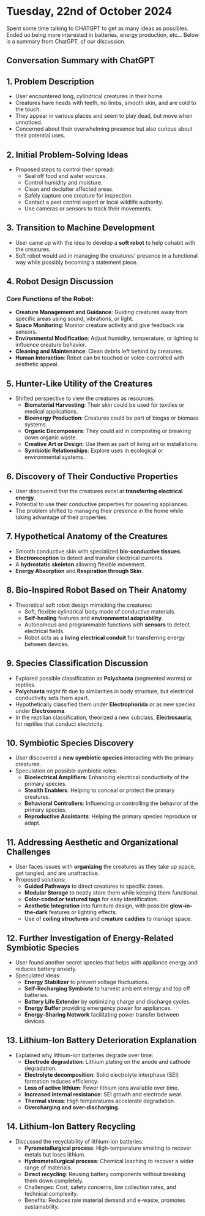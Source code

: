 

# Tuesday, 22nd of October 2024

Spent some time talking to CHATGPT to get as many ideas as possibles. Ended uo being more interested in batteries, energy production, etc...
Below is a summary from ChatGPT, of our discussion.

## Conversation Summary with ChatGPT

## 1. Problem Description
- User encountered long, cylindrical creatures in their home.
- Creatures have heads with teeth, no limbs, smooth skin, and are cold to the touch.
- They appear in various places and seem to play dead, but move when unnoticed.
- Concerned about their overwhelming presence but also curious about their potential uses.

## 2. Initial Problem-Solving Ideas
- Proposed steps to control their spread:
  - Seal off food and water sources.
  - Control humidity and moisture.
  - Clean and declutter affected areas.
  - Safely capture one creature for inspection.
  - Contact a pest control expert or local wildlife authority.
  - Use cameras or sensors to track their movements.

## 3. Transition to Machine Development
- User came up with the idea to develop a **soft robot** to help cohabit with the creatures.
- Soft robot would aid in managing the creatures' presence in a functional way while possibly becoming a statement piece.

## 4. Robot Design Discussion
### Core Functions of the Robot:
- **Creature Management and Guidance**: Guiding creatures away from specific areas using sound, vibrations, or light.
- **Space Monitoring**: Monitor creature activity and give feedback via sensors.
- **Environmental Modification**: Adjust humidity, temperature, or lighting to influence creature behavior.
- **Cleaning and Maintenance**: Clean debris left behind by creatures.
- **Human Interaction**: Robot can be touched or voice-controlled with aesthetic appeal.

## 5. Hunter-Like Utility of the Creatures
- Shifted perspective to view the creatures as resources:
  - **Biomaterial Harvesting**: Their skin could be used for textiles or medical applications.
  - **Bioenergy Production**: Creatures could be part of biogas or biomass systems.
  - **Organic Decomposers**: They could aid in composting or breaking down organic waste.
  - **Creative Art or Design**: Use them as part of living art or installations.
  - **Symbiotic Relationships**: Explore uses in ecological or environmental systems.

## 6. Discovery of Their Conductive Properties
- User discovered that the creatures excel at **transferring electrical energy**.
- Potential to use their conductive properties for powering appliances.
- The problem shifted to managing their presence in the home while taking advantage of their properties.

## 7. Hypothetical Anatomy of the Creatures
- Smooth conductive skin with specialized **bio-conductive tissues**.
- **Electroreception** to detect and transfer electrical currents.
- A **hydrostatic skeleton** allowing flexible movement.
- **Energy Absorption** and **Respiration through Skin**.

## 8. Bio-Inspired Robot Based on Their Anatomy
- Theoretical soft robot design mimicking the creatures:
  - Soft, flexible cylindrical body made of conductive materials.
  - **Self-healing** features and **environmental adaptability**.
  - Autonomous and programmable functions with **sensors** to detect electrical fields.
  - Robot acts as a **living electrical conduit** for transferring energy between devices.

## 9. Species Classification Discussion
- Explored possible classification as **Polychaeta** (segmented worms) or reptiles.
- **Polychaeta** might fit due to similarities in body structure, but electrical conductivity sets them apart.
- Hypothetically classified them under **Electrophorida** or as new species under **Electrosoma**.
- In the reptilian classification, theorized a new subclass, **Electrosauria**, for reptiles that conduct electricity.

## 10. Symbiotic Species Discovery
- User discovered a **new symbiotic species** interacting with the primary creatures.
- Speculation on possible symbiotic roles:
  - **Bioelectrical Amplifiers**: Enhancing electrical conductivity of the primary species.
  - **Stealth Enablers**: Helping to conceal or protect the primary creatures.
  - **Behavioral Controllers**: Influencing or controlling the behavior of the primary species.
  - **Reproductive Assistants**: Helping the primary species reproduce or adapt.

## 11. Addressing Aesthetic and Organizational Challenges
- User faces issues with **organizing** the creatures as they take up space, get tangled, and are unattractive.
- Proposed solutions:
  - **Guided Pathways** to direct creatures to specific zones.
  - **Modular Storage** to neatly store them while keeping them functional.
  - **Color-coded or textured tags** for easy identification.
  - **Aesthetic Integration** into furniture design, with possible **glow-in-the-dark** features or lighting effects.
  - Use of **coiling structures** and **creature caddies** to manage space.

## 12. Further Investigation of Energy-Related Symbiotic Species
- User found another secret species that helps with appliance energy and reduces battery anxiety.
- Speculated ideas:
  - **Energy Stabilizer** to prevent voltage fluctuations.
  - **Self-Recharging Symbiote** to harvest ambient energy and top off batteries.
  - **Battery Life Extender** by optimizing charge and discharge cycles.
  - **Energy Buffer** providing emergency power for appliances.
  - **Energy-Sharing Network** facilitating power transfer between devices.

## 13. Lithium-Ion Battery Deterioration Explanation
- Explained why lithium-ion batteries degrade over time:
  - **Electrode degradation**: Lithium plating on the anode and cathode degradation.
  - **Electrolyte decomposition**: Solid electrolyte interphase (SEI) formation reduces efficiency.
  - **Loss of active lithium**: Fewer lithium ions available over time.
  - **Increased internal resistance**: SEI growth and electrode wear.
  - **Thermal stress**: High temperatures accelerate degradation.
  - **Overcharging and over-discharging**.

## 14. Lithium-Ion Battery Recycling
- Discussed the recyclability of lithium-ion batteries:
  - **Pyrometallurgical process**: High-temperature smelting to recover metals but loses lithium.
  - **Hydrometallurgical process**: Chemical leaching to recover a wider range of materials.
  - **Direct recycling**: Reusing battery components without breaking them down completely.
  - Challenges: Cost, safety concerns, low collection rates, and technical complexity.
  - Benefits: Reduces raw material demand and e-waste, promotes sustainability.
